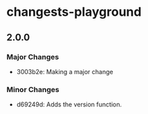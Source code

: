 # changests-playground

## 2.0.0

### Major Changes

- 3003b2e: Making a major change

### Minor Changes

- d69249d: Adds the version function.
